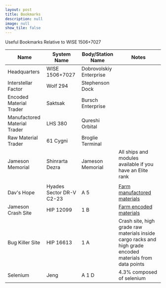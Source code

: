 ```yaml
---
layout: post
title: Bookmarks
description: null
image: null
show_tile: false
---
```


Useful Bookmarks Relative to WISE 1506+7027

| Name | System Name | Body/Station Name | Notes |
| --- | --- | --- | --- |
| Headquarters | WISE 1506+7027 | Dobrovolskiy Enterprise | |
| Interstellar Factor | Wolf 294 | Stephenson Dock | |
| Encoded Material Trader | Saktsak | Bursch Enterprise | |
| Manufactored Material Trader | LHS 380 | Qureshi Orbital | |
| Raw Material Trader | 61 Cygni | Broglie Terminal | |
| Jameson Memorial | Shinrarta Dezra | Jameson Memorial | All ships and modules available if you have an Elite rank |
| | | | |
| Dav's Hope | Hyades Sector DR-V C2-23 | A 5 |[Farm manufactored materials](https://redshiftlogistics.online/2020/04/25/manufactured-material-farm-1.html) |
| Jameson Crash Site | HIP 12099 | 1 B | [Farm encoded materials](https://redshiftlogistics.online/2020/02/15/data-farm-1.html) |
| Bug Killer Site | HIP 16613 | 1 A | Crash site, high grade raw materials inside cargo racks and high grade encoded materials from data points |
| Selenium | Jeng | A 1 D | 4.3% composed of selenium |
